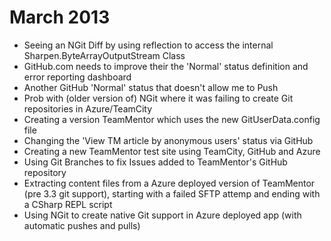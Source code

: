 # March 2013

* Seeing an NGit Diff by using reflection to access the internal Sharpen.ByteArrayOutputStream Class
* GitHub.com needs to improve their the 'Normal' status definition and error reporting dashboard
* Another GitHub 'Normal' status that doesn't allow me to Push
* Prob with (older version of) NGit where it was failing to create Git repositories in Azure/TeamCity
* Creating a version TeamMentor which uses the new GitUserData.config file
* Changing the 'View TM article by anonymous users' status via GitHub
* Creating a new TeamMentor test site using TeamCity, GitHub and Azure
* Using Git Branches to fix Issues added to TeamMentor's GitHub repository
* Extracting content files from a Azure deployed version of TeamMentor (pre 3.3 git support), starting with a failed SFTP attemp and ending with a CSharp REPL script
* Using NGit to create native Git support in Azure deployed app (with automatic pushes and pulls)
